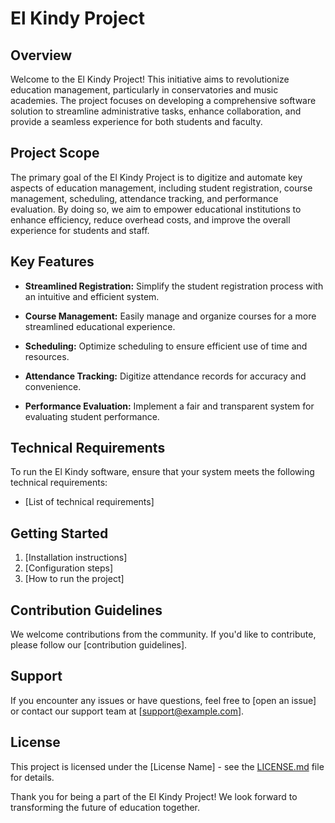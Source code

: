 # El Kindy Project

## Overview

Welcome to the El Kindy Project! This initiative aims to revolutionize education management, particularly in conservatories and music academies. The project focuses on developing a comprehensive software solution to streamline administrative tasks, enhance collaboration, and provide a seamless experience for both students and faculty.

## Project Scope

The primary goal of the El Kindy Project is to digitize and automate key aspects of education management, including student registration, course management, scheduling, attendance tracking, and performance evaluation. By doing so, we aim to empower educational institutions to enhance efficiency, reduce overhead costs, and improve the overall experience for students and staff.

## Key Features

- **Streamlined Registration:** Simplify the student registration process with an intuitive and efficient system.

- **Course Management:** Easily manage and organize courses for a more streamlined educational experience.

- **Scheduling:** Optimize scheduling to ensure efficient use of time and resources.

- **Attendance Tracking:** Digitize attendance records for accuracy and convenience.

- **Performance Evaluation:** Implement a fair and transparent system for evaluating student performance.

## Technical Requirements

To run the El Kindy software, ensure that your system meets the following technical requirements:

- [List of technical requirements]

## Getting Started

1. [Installation instructions]
2. [Configuration steps]
3. [How to run the project]

## Contribution Guidelines

We welcome contributions from the community. If you'd like to contribute, please follow our [contribution guidelines].

## Support

If you encounter any issues or have questions, feel free to [open an issue] or contact our support team at [support@example.com].

## License

This project is licensed under the [License Name] - see the [LICENSE.md](LICENSE.md) file for details.

Thank you for being a part of the El Kindy Project! We look forward to transforming the future of education together.
